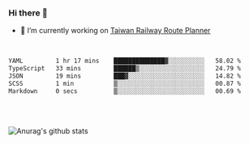 ### Hi there 👋

- 🔭 I’m currently working on [Taiwan Railway Route Planner](https://github.com/Taiwan-Railway-Route-Planner)

<br/>

<!--START_SECTION:waka-->

```txt
YAML         1 hr 17 mins    ██████████████▓░░░░░░░░░░   58.02 %
TypeScript   33 mins         ██████▒░░░░░░░░░░░░░░░░░░   24.79 %
JSON         19 mins         ███▓░░░░░░░░░░░░░░░░░░░░░   14.82 %
SCSS         1 min           ▒░░░░░░░░░░░░░░░░░░░░░░░░   00.87 %
Markdown     0 secs          ▒░░░░░░░░░░░░░░░░░░░░░░░░   00.69 %
```

<!--END_SECTION:waka-->

<br/>
<br/>

![Anurag's github stats](https://github-readme-stats.vercel.app/api?username=DepickereSven&show_icons=true&theme=tokyonight)



<!--
**DepickereSven/DepickereSven** is a ✨ _special_ ✨ repository because its `README.md` (this file) appears on your GitHub profile.

Here are some ideas to get you started:

- 🔭 I’m currently working on ...
- 🌱 I’m currently learning ...
- 👯 I’m looking to collaborate on ...
- 🤔 I’m looking for help with ...
- 💬 Ask me about ...
- 📫 How to reach me: ...
- 😄 Pronouns: ...
- ⚡ Fun fact: ...
-->
